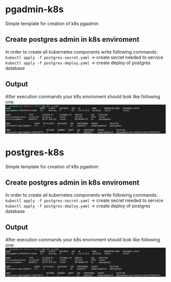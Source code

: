 # pgadmin-k8s
Simple template for creation of k8s pgadmin

## Create postgres admin in k8s enviroment
In order to create all kubernetes components write following commands:<br />
`kubectl apply -f postgres-secret.yaml` -> create secret needed to service<br />
`kubectl apply -f postgres-deploy.yaml` -> create deploy of postgres database<br />

## Output
After execution commands your k8s enviroment should look like following one:
<img src="./images/pgadmin.png" alt="Pgadmin deploy">

# postgres-k8s
Simple template for creation of k8s pgadmin

## Create postgres admin in k8s enviroment
In order to create all kubernetes components write following commands:<br />
`kubectl apply -f postgres-secret.yaml` -> create secret needed to service<br />
`kubectl apply -f postgres-deploy.yaml` -> create deploy of postgres database<br />

## Output
After execution commands your k8s enviroment should look like following one:
<img src="./images/pgadmin.png" alt="Pgadmin deploy">
